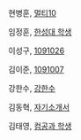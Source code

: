 
<!--- 
(이름,  github URL)
예제 : 
김남윤, [한성대 교수] (https://github.com/stelladream/studentCVs.git)

홍길동, [멋쟁이](https://github.com/stelladream/studentCVs.git)

--->
현병훈, [멀티10](https://github.com/emailtenid/record.git)

임정훈, [한성대 학생](https://github.com/JungHoonHyo/studentCVs.git)

이성구, [1091026](https://github.com/koo8787/testGit.wiki.git)

김이준, [1091007](https://github.com/YiJunKim/myinfo.git)

강한수, [강한수](https://github.com/wwsefd123/info.git)

김동혁, [자기소개서](https://github.com/ddongC/DH.git)

김태영, [컴공과 학생](https://github.com/Taeyoung91/Resume.git)